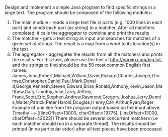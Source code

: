 Design and implement a simple Java program to find specific strings in a large text. The
program should be composed of the following modules:
1. The main module - reads a large text file in parts (e.g. 1000 lines in each part) and
sends each part (as string) to a matcher. After all matchers completed, it calls the
aggregator to combine and print the results
2. The matcher - gets a text string as input and searches for matches of a given set of
strings. The result is a map from a word to its location(s) in the text
3. The aggregator - aggregates the results from all the matchers and prints the results.
For this task, please use the text at http://norvig.com/big.txt, and the strings to find should
be the 50 most common English first names:
James,John,Robert,Michael,William,David,Richard,Charles,Joseph,Thomas,Christopher,Daniel,Paul,Mark,Donal
d,George,Kenneth,Steven,Edward,Brian,Ronald,Anthony,Kevin,Jason,Matthew,Gary,Timothy,Jose,Larry,Jeffrey,
Frank,Scott,Eric,Stephen,Andrew,Raymond,Gregory,Joshua,Jerry,Dennis,Walter,Patrick,Peter,Harold,Douglas,H
enry,Carl,Arthur,Ryan,Roger
Example of one line from the program output based on the input above: Timothy -->
[[lineOffset=13000, charOffset=19775], [lineOffset=13000, charOffset=42023]]
There should be several concurrent matchers (i.e each matcher should run in a separate
thread).
The results should be printed (in no particular order) after all text pieces have been
processed.

